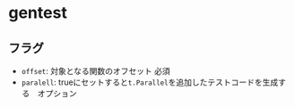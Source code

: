 # gentest

## フラグ

- `offset`: 対象となる関数のオフセット 必須
- `paralell`: trueにセットすると`t.Parallel`を追加したテストコードを生成する　オプション
